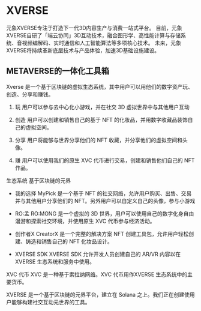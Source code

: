 # XVERSE


元象XVERSE专注于打造下一代3D内容生产与消费一站式平台。 目前，元象XVERSE自研了「端云协同」3D互动技术，融合图形学、高性能计算与存储系统、音视频编解码、实时通信和人工智能算法等多项核心技术。 未来，元象XVERSE将持续革新底层技术与产品体验，加速3D基础设施建设。

##  METAVERSE的一体化工具箱

Xverse 是一个基于区块链的虚拟生态系统，其中用户可以用他们的数字资产玩、创造、分享和赚钱。

1. 玩
用户可以参与去中心化小游戏，并在社交 3D 虚拟世界中与其他用户互动

2. 创造
用户可以创建和销售自己的基于 NFT 的化妆品，并用数字收藏品装饰自己的虚拟空间。

3. 分享
用户将能够与世界分享他们的 NFT 收藏，并分享他们的虚拟空间和头像。

4. 赚
用户可以使用我们的原生 XVC 代币进行交易，创建和销售他们自己的 NFT 作品。

生态系统  基于区块链的元界

- 我的选择
MyPick 是一个基于 NFT 的社交网络，允许用户购买、出售、交易并与其他用户分享他们的 NFT。另外用户可以自定义自己的头像，参与小游戏

- RO:孟
RO:MONG 是一个虚拟的 3D 世界，用户可以使用自己的数字化身自由漫游和探索社交环境，并使用原生 XVC 代币参与经济活动。

- 创作者X
CreatorX 是一个完整的解决方案 NFT 创建工具包，允许用户轻松创建、铸造和销售自己的 NFT 化妆品设计。

- XVERSE SDK
  XVERSE SDK 允许开发人员创建自己的 AR/VR 内容以在 XVERSE 生态系统和服务中使用。

  

XVC 代币
XVC 是一种基于索拉纳网络。XVC 代币用作XVERSE 生态系统中的主要货币。

XVERSE 是一个基于区块链的元界平台，建立在 Solana 之上。我们正在创建使用户能够构建社交互动元世界的工具。


